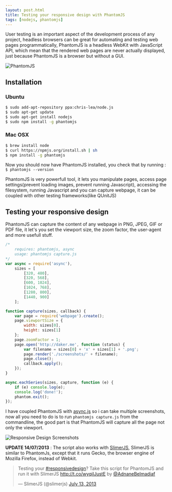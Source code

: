 ```yaml
---
layout: post.html
title: Testing your responsive design with PhantomJS
tags: [nodejs, phantomjs]
---
```


User testing is an important aspect of the development process of any project, headless browsers can be great for automating and testing web pages programmatically, PhantomJS is a headless WebKit with JavaScript API, which mean that the rendered web pages are never actually displayed, just because PhantomJS is a browser but without a GUI.

![PhantomJS](/assets/posts/phantomjs.png)

## Installation

### Ubuntu
```sh
$ sudo add-apt-repository ppa:chris-lea/node.js
$ sudo apt-get update
$ sudo apt-get install nodejs
$ sudo npm install -g phantomjs
```

### Mac OSX

```sh
$ brew install node
$ curl https://npmjs.org/install.sh | sh
$ npm install -g phantomjs
```

Now you should now have PhantomJS installed, you check that by running :
```$ phantomjs --version```

PhantomJS is very powerfull tool, it lets you manipulate pages, access page settings(prevent loading images, prevent running Javascript), accessing the filesystem, running Javascript and you can capture webpage, it can be coupled with other testing frameworks(like QUnitJS)

## Testing your responsive design
PhantomJS can capture the content of any webpage in PNG, JPEG, GIF or PDF file, it let's you set the viewport size, the zoom factor, the user-agent and more usefull stuff.

```js
/*
    requires: phantomjs, async
    usage: phantomjs capture.js
*/
var async = require('async'),
    sizes = [
        [320, 480],
        [320, 568],
        [600, 1024],
        [1024, 768],
        [1280, 800],
        [1440, 900]
    ];

function capture(sizes, callback) {
    var page = require('webpage').create();
    page.viewportSize = {
        width: sizes[0],
        height: sizes[1]
    };
    page.zoomFactor = 1;
    page.open('http://daker.me', function (status) {
        var filename = sizes[0] + 'x' + sizes[1] + '.png';
        page.render('./screenshots/' + filename);
        page.close();
        callback.apply();
    });
}

async.eachSeries(sizes, capture, function (e) {
    if (e) console.log(e);
    console.log('done!');
    phantom.exit();
});
```

I have coupled PhantomJS with [async.js][0] so i can take multiple screenshots, now all you need to do is to run ```phantomjs capture.js``` from the commandline, the good part is that PhantomJS will capture all the page not only the viewport.

![Responsive Design Screenshots](/assets/posts/phantomjs-demo.png)

**UPDATE 14/07/2013** : The script also works with [SlimerJS][1], SlimerJS is similar to PhantomJs, except that it runs Gecko, the browser engine of Mozilla Firefox, instead of Webkit.

<blockquote class="twitter-tweet"><p>Testing your <a href="https://twitter.com/search?q=%23responsivedesign&amp;src=hash">#responsivedesign</a>? Take this script for PhantomJS and run it with SlimerJS <a href="http://t.co/wyqiIJustE">http://t.co/wyqiIJustE</a> by <a href="https://twitter.com/AdnaneBelmadiaf">@AdnaneBelmadiaf</a></p>&mdash; SlimerJS (@slimerjs) <a href="https://twitter.com/slimerjs/statuses/356172141277888513">July 13, 2013</a></blockquote>
<script async src="//platform.twitter.com/widgets.js" charset="utf-8"></script>

[0]: https://github.com/caolan/async
[1]: http://slimerjs.org/